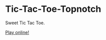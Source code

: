 # Tic-Tac-Toe-Topnotch
Sweet Tic Tac Toe.

[Play online!](https://costava.github.io/Tic-Tac-Toe-Topnotch/)
